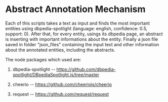 **Abstract Annotation Mechanism**
====================================================

Each of this scripts takes a text as input and finds the most important entities using dbpedia-spotlight (language: english,  confidence: 0.5, support: 0). 
After that, for every entity, usings its dbpedia page, an abstract is inserting with important informations about the entity.
Finally a json file saved in folder "json_files" containing the input text and other information about the annotated entities, including the abstracts.

The node packages which used are:

1. dbpedia-spotlight    --     https://github.com/dbpedia-spotlight/DBpediaSpotlight.js/tree/master

2. cheerio              --     https://github.com/cheeriojs/cheerio

3. request              --     https://github.com/request/request

